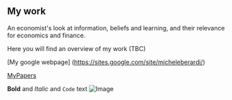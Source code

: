## My work

An economist's look at information, beliefs and learning, and their relevance for economics and finance.

Here you will find an overview of my work (TBC)


[My google webpage] (https://sites.google.com/site/micheleberardi/)

[MyPapers](MyPapers)

**Bold** and _Italic_ and `Code` text
![Image](src)

